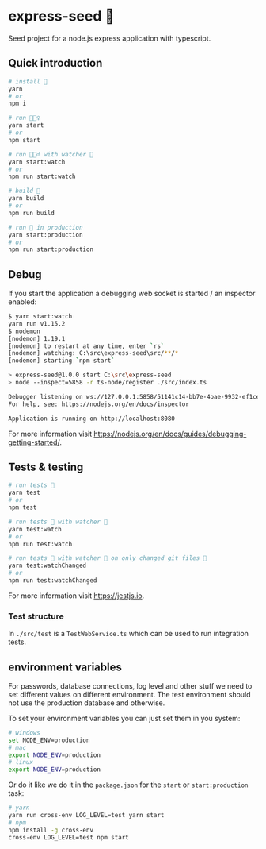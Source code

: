 # express-seed 🌱

Seed project for a node.js express application with typescript.

## Quick introduction

```bash
# install 🧷
yarn
# or
npm i

# run 🏃🏾‍♀️
yarn start
# or
npm start

# run 🏃🏾‍♂️ with watcher 👀
yarn start:watch
# or
npm run start:watch

# build 🚧
yarn build
# or
npm run build

# run 🚀 in production
yarn start:production
# or
npm run start:production
```

## Debug

If you start the application a debugging web socket is started / an inspector enabled:

```bash
$ yarn start:watch
yarn run v1.15.2
$ nodemon
[nodemon] 1.19.1
[nodemon] to restart at any time, enter `rs`
[nodemon] watching: C:\src\express-seed\src/**/*
[nodemon] starting `npm start`

> express-seed@1.0.0 start C:\src\express-seed
> node --inspect=5858 -r ts-node/register ./src/index.ts

Debugger listening on ws://127.0.0.1:5858/51141c14-bb7e-4bae-9932-ef1ceadb49cd # <- debugger
For help, see: https://nodejs.org/en/docs/inspector

Application is running on http://localhost:8080
```

For more information visit https://nodejs.org/en/docs/guides/debugging-getting-started/.

## Tests & testing

```bash
# run tests 🎈
yarn test
# or
npm test

# run tests 🎈 with watcher 👀
yarn test:watch
# or
npm run test:watch

# run tests 🎈 with watcher 👀 on only changed git files 🎳
yarn test:watchChanged
# or
npm run test:watchChanged
```

For more information visit https://jestjs.io.

### Test structure

In `./src/test` is a `TestWebService.ts` which can be used to run integration tests.

## environment variables

For passwords, database connections, log level and other stuff we need to set different values on different environment.
The test environment should not use the production database and otherwise.

To set your environment variables you can just set them in you system:

```bash
# windows
set NODE_ENV=production
# mac
export NODE_ENV=production
# linux
export NODE_ENV=production
```

Or do it like we do it in the `package.json` for the `start` or `start:production` task:

```bash
# yarn
yarn run cross-env LOG_LEVEL=test yarn start
# npm
npm install -g cross-env
cross-env LOG_LEVEL=test npm start
```
